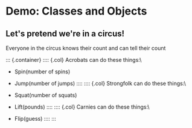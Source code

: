 
# Demo: Classes and Objects

## Let's pretend we're in a circus!
Everyone in the circus knows their count and can tell their count

::: {.container}
:::: {.col}
Acrobats can do these things:\

- Spin(number of spins)
- Jump(number of jumps)
::::
:::: {.col}
Strongfolk can do these things:\

- Squat(number of squats)
- Lift(pounds)
::::
:::: {.col}
Carnies can do these things:\

- Flip(guess)
::::
:::

